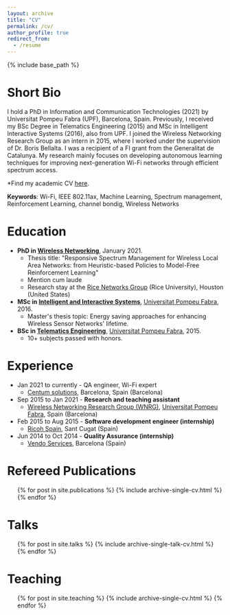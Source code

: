 ```yaml
---
layout: archive
title: "CV"
permalink: /cv/
author_profile: true
redirect_from:
  - /resume
---
```


{% include base_path %}

Short Bio
======
I hold a PhD in Information and Communication Technologies (2021) by Universitat Pompeu Fabra (UPF), Barcelona, Spain. Previously, I received my BSc Degree in Telematics Engineering (2015) and MSc in Intelligent Interactive Systems (2016), also from UPF. I joined the Wireless Networking Research Group as an intern in 2015, where I worked under the supervision of Dr. Boris Bellalta. I was a recipient of a FI grant from the Generalitat de Catalunya. My research mainly focuses on developing autonomous learning techniques for improving next-generation Wi-Fi networks through efficient spectrum access.

*Find my academic CV [here](https://github.com/sergiobarra/sergiobarra.github.io/blob/master/files/barrachina_academic_cv.pdf).



**Keywords**: Wi-Fi, IEEE 802.11ax, Machine Learning, Spectrum management, Reinforcement Learning, channel bondig, Wireless Networks

Education
======
* **PhD in [Wireless Networking](https://www.upf.edu/web/wnrg/)**, January 2021.
  * Thesis title: "Responsive Spectrum Management for Wireless Local Area Networks: from Heuristic-based Policies to Model-Free Reinforcement Learning"
  * Mention cum laude
  * Research stay at the [Rice Networks Group](http://networks.rice.edu/) (Rice University), Houston (United States)
* **MSc in [Intelligent and Interactive Systems](https://www.upf.edu/web/iis)**, [Universitat Pompeu Fabra](http://www.upf.edu), 2016.
  * Master's thesis topic: Energy saving approaches for enhancing Wireless Sensor Networks' lifetime.
* **BSc in [Telematics Engineering](https://www.upf.edu/web/graus/grau-enginyeria-xarxes-telecomunicacio)**, [Universitat Pompeu Fabra](http://www.upf.edu), 2015. 
  * 10+ subjects passed with honors.

Experience
======
* Jan 2021 to currently - QA engineer, Wi-Fi expert
  * [Centum solutions](https://www.centum.com), Barcelona, Spain (Barcelona)
* Sep 2015 to Jan 2021 - **Research and teaching assistant**
  * [Wireless Networking Research Group (WNRG)](https://www.upf.edu/web/wnrg/), [Universitat Pompeu Fabra](http://www.upf.edu), Spain (Barcelona)
* Feb 2015 to Aug 2015 - **Software development engineer (internship)**
  * [Ricoh Spain](https://www.ricoh.es/index.html), Sant Cugat (Spain)
* Jun 2014 to Oct 2014 - **Quality Assurance (internship)**
  * [Vendo Services](https://www.vendoservices.com/), Barcelona (Spain)
  
Refereed Publications
======
  <ul>{% for post in site.publications %}
    {% include archive-single-cv.html %}
  {% endfor %}</ul>
  
Talks
======
  <ul>{% for post in site.talks %}
    {% include archive-single-talk-cv.html %}
  {% endfor %}</ul>
  
Teaching
======
  <ul>{% for post in site.teaching %}
    {% include archive-single-cv.html %}
  {% endfor %}</ul>
